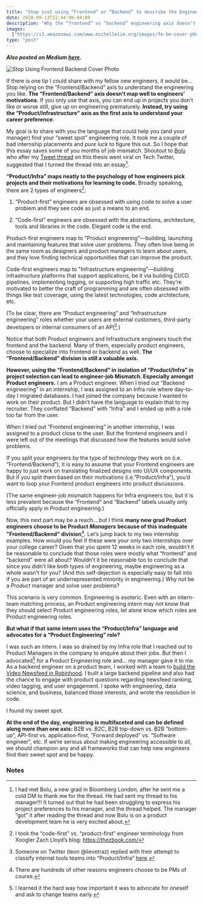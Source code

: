 ```yaml
---
title: "Stop just using “Frontend” or “Backend” to describe the Engineering you like"
date: 2020-09-13T12:44:00-04:00
description: "Why the “frontend” vs “backend” engineering axis doesn't map well to engineers’ psychology. And how using just one division can lead to job mismatches, turnover, and even push some new grad engineers into product management."
images:
  ["https://s3.amazonaws.com/www.michellelim.org/images/fe-be-cover-photo.png"]
type: "post"
---
```


**_Also posted on Medium [here](https://medium.com/@michlim97/stop-just-using-frontend-or-backend-to-describe-the-engineering-you-like-e8c392956ada)._**

![Stop Using Frontend Backend Cover Photo](https://s3.amazonaws.com/www.michellelim.org/images/fe-be-cover-photo.png)

If there is one tip I could share with my fellow new engineers, it would be… Stop relying on the “Frontend/Backend” axis to understand the engineering you like. **The “Frontend/Backend” axis doesn’t map well to engineers’ motivations.** If you only use that axis, you can end up in projects you don’t like or worse still, give up on engineering prematurely. **Instead, try using the “Product/Infrastructure” axis as the first axis to understand your career preference.**

My goal is to share with you the language that could help you (and your manager) find your “sweet spot” engineering role. It took me a couple of bad internship placements and _pure luck_ to figure this out. So I hope that this essay saves some of you months of job mismatch. Shoutout to [Bolu ](https://twitter.com/bolu_ben)who after my [Tweet thread](https://twitter.com/michlimlim/status/1293336552832151559) on this thesis went viral on Tech Twitter, suggested that I turned the thread into an essay[^1].

**“Product/Infra” maps neatly to the psychology of how engineers pick projects and their motivations for learning to code.** Broadly speaking, there are 2 types of engineers[^2]:

1. “Product-first” engineers are obsessed with using code to solve a user problem and they see code as just a means to an end.

2. “Code-first” engineers are obsessed with the abstractions, architecture, tools and libraries in the code. Elegant code is the end.

Product-first engineers map to "Product engineering"—building, launching and maintaining features that solve user problems. They often love being in the same room as designers and product managers to learn about users, and they love finding technical opportunities that can improve the product.

Code-first engineers map to "Infrastructure engineering"—building infrastructure platforms that support applications, be it via building CI/CD pipelines, implementing logging, or supporting high traffic etc. They’re motivated to better the craft of programming and are often obsessed with things like test coverage, using the latest technologies, code architecture, etc.

(To be clear, there are “Product engineering” and “Infrastructure engineering” roles whether your users are external customers, third-party developers or internal consumers of an API[^3].)

Notice that both Product engineers and Infrastructure engineers touch the frontend and the backend. Many of them, especially product engineers, choose to specialize into frontend or backend as well. **The “Frontend/Backend” division is still a valuable axis.**

**However, using the “Frontend/Backend” in isolation of “Product/Infra” in project selection can lead to engineer-job Mismatch. Especially amongst Product engineers.** I am a Product engineer. When I tried out “Backend engineering” in an internship, I was assigned to an Infra role where day-to-day I migrated databases. I had joined the company because I wanted to work on their product. But I didn’t have the language to explain that to my recruiter. They conflated “Backend” with “Infra” and I ended up with a role too far from the user.

When I tried out “Frontend engineering” in another internship, I was assigned to a product close to the user. But the frontend engineers and I were left out of the meetings that discussed how the features would solve problems.

If you split your engineers by the type of technology they work on (i.e. “Frontend/Backend”), it is easy to assume that your Frontend engineers are happy to just work on translating finalized designs into UI/UX components. But if you split them based on their motivations (i.e.”Product/Infra”), you’d want to loop your Frontend product engineers into product discussions.

(The same engineer-job mismatch happens for Infra engineers too, but it is less prevalent because the “Frontend” and “Backend” labels usually only officially apply in Product engineering.)

Now, this next part may be a reach… but I think **many new grad Product engineers choose to be Product _Managers_** **because of this inadequate "Frontend/Backend" division**[^4]. Let’s jump back to my two internship examples. How would you feel if these were your only two internships over your college career? Given that you spent 12 weeks in each role, wouldn’t it be reasonable to conclude that those roles were mostly what “frontend” and “backend” were all about? Wouldn’t it be reasonable too to conclude that since you didn’t like both types of engineering, maybe engineering as a whole wasn’t for you? (And this self-dejection is especially easy to fall into if you are part of an underrepresented minority in engineering.) Why not be a _Product_ manager and solve user problems?

This scenario is very common. Engineering is esoteric. Even with an intern-team matching process, an Product engineering intern may not know that they should select Product engineering roles, let alone know which roles are Product engineering roles.

**But what if that same intern uses the “Product/Infra” language and advocates for a “Product Engineering” role?**

I was such an intern. I was so drained by my Infra role that I reached out to Product Managers in the company to enquire about their jobs. But then I advocated[^5] for a Product Engineering role and… my manager gave it to me. As a backend engineer on a product team, I worked with a team to [build the Video Newsfeed in Robinhood](https://techcrunch.com/2019/10/03/stock-trading-app-robinhood-revamps-its-newsfeed-with-the-wall-street-journal-and-ad-free-videos/). I built a large backend pipeline and also had the chance to engage with product questions regarding newsfeed ranking, video tagging, and user engagement. I spoke with engineering, data science, and business, balanced those interests, and wrote the resolution in code.

I found my sweet spot.

**At the end of the day, engineering is multifaceted and can be defined along more than one axis:** B2B vs. B2C, B2B top-down vs. B2B “bottom-up”, API-first vs. application-first, “Forward deployed” vs. “Software engineer”, etc. If we’re serious about making engineering accessible to all, we should champion any and all frameworks that can help new engineers find their sweet spot and be happy.

<!-- Footnotes themselves at the bottom. -->

### Notes

[^1]: I had met Bolu, a new grad in Bloomberg London, after he sent me a cold DM to thank me for the thread. He had sent my thread to his manager!!! It turned out that he had been struggling to express his project preferences to his manager, and the thread helped. The manager “got” it after reading the thread and now Bolu is on a product development team he is very excited about.
[^2]: I took the “code-first” vs. “product-first” engineer terminology from Xoogler Zach Lloyd’s blog: https://thezbook.com/
[^3]: Someone on Twitter (leon @lievetraz) replied with their attempt to classify internal tools teams into “Product/Infra” [here](https://twitter.com/lievetraz/status/1293555767430336518?s=20).
[^4]: There are hundreds of other reasons engineers choose to be PMs of course.
[^5]: I learned it the hard way how important it was to advocate for oneself and ask to change teams early.
